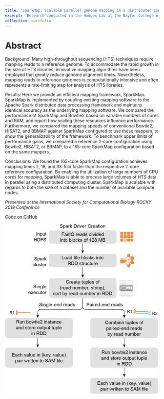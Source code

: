 ```yaml
---
title: "SparkMap: Scalable parallel genome mapping in a distributed computing architecture"
excerpt: "Research conducted in the Hodges Lab at the Baylor College of Medicine. Preprint available upon request."
collection: portfolio
---
```


Abstract
===

Background: Many high-throughput sequencing (HTS) techniques require mapping reads to a reference
genome. To accommodate the rapid growth in the size of HTS libraries, innovative mapping algorithms have
been employed that greatly reduce genome alignment times. Nevertheless, mapping reads to reference genomes
is computationally intensive and often represents a rate-limiting step for analysis of HTS libraries.

Results: Here we provide an efficient mapping framework, SparkMap. SparkMap is implemented by coupling
existing mapping software to the Apache Spark distributed data processing framework and maintains identical
accuracy as the underlying mapping software. We compared the performance of SparkMap and Bowtie2 based
on variable numbers of cores and RAM, and report how scaling these resources influence performance.
Furthermore, we compared the mapping speeds of conventional Bowtie2, HISAT2, and BBMAP against
SparkMap configured to use these mappers, to show the generalizability of the framework. To benchmark upper
limits of performance gains, we compared a reference 2-core configuration using Bowtie2, HISAT2, or
BBMAP, to a 165-core SparkMap configuration based on the same mappers.

Conclusions: We found the 165-core SparkMap configuration achieves mapping times 2, 16, and 33-fold faster
than the respective 2-core reference configuration. By enabling the utilization of large numbers of CPU cores
for mapping, SparkMap is able to process large volumes of HTS data in parallel using a distributed computing
cluster. SparkMap is scalable with regards to both the size of a dataset and the number of available compute
nodes.

_Presented at the International Society for Computational Biology ROCKY 2019 Conference_

[Code on GitHub](https://github.com/snagaraj0/SparkMap)

![SparkMap pic](/_portfolio/SparkMap.png)

